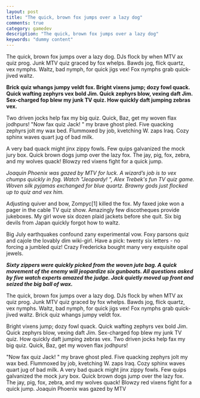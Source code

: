 ```yaml
---
layout: post
title: "The quick, brown fox jumps over a lazy dog"
comments: true
category: gamedev
description: "The quick, brown fox jumps over a lazy dog"
keywords: "dummy content"
---
```


The quick, brown fox jumps over a lazy dog. DJs flock by when MTV ax quiz prog. Junk MTV quiz graced by fox whelps. Bawds jog, flick quartz, vex nymphs. Waltz, bad nymph, for quick jigs vex! Fox nymphs grab quick-jived waltz.

**Brick quiz whangs jumpy veldt fox. Bright vixens jump; dozy fowl quack. Quick wafting zephyrs vex bold Jim. Quick zephyrs blow, vexing daft Jim. Sex-charged fop blew my junk TV quiz. How quickly daft jumping zebras vex.**

Two driven jocks help fax my big quiz. Quick, Baz, get my woven flax jodhpurs! "Now fax quiz Jack! " my brave ghost pled. Five quacking zephyrs jolt my wax bed. Flummoxed by job, kvetching W. zaps Iraq. Cozy sphinx waves quart jug of bad milk.

A very bad quack might jinx zippy fowls. Few quips galvanized the mock jury box. Quick brown dogs jump over the lazy fox. The jay, pig, fox, zebra, and my wolves quack! Blowzy red vixens fight for a quick jump.

_Joaquin Phoenix was gazed by MTV for luck. A wizard’s job is to vex chumps quickly in fog. Watch "Jeopardy! ", Alex Trebek's fun TV quiz game. Woven silk pyjamas exchanged for blue quartz. Brawny gods just flocked up to quiz and vex him._

Adjusting quiver and bow, Zompyc[1] killed the fox. My faxed joke won a pager in the cable TV quiz show. Amazingly few discotheques provide jukeboxes. My girl wove six dozen plaid jackets before she quit. Six big devils from Japan quickly forgot how to waltz.

Big July earthquakes confound zany experimental vow. Foxy parsons quiz and cajole the lovably dim wiki-girl. Have a pick: twenty six letters - no forcing a jumbled quiz! Crazy Fredericka bought many very exquisite opal jewels.

_**Sixty zippers were quickly picked from the woven jute bag. A quick movement of the enemy will jeopardize six gunboats. All questions asked by five watch experts amazed the judge. Jack quietly moved up front and seized the big ball of wax.**_

The quick, brown fox jumps over a lazy dog. DJs flock by when MTV ax quiz prog. Junk MTV quiz graced by fox whelps. Bawds jog, flick quartz, vex nymphs. Waltz, bad nymph, for quick jigs vex! Fox nymphs grab quick-jived waltz. Brick quiz whangs jumpy veldt fox.

Bright vixens jump; dozy fowl quack. Quick wafting zephyrs vex bold Jim. Quick zephyrs blow, vexing daft Jim. Sex-charged fop blew my junk TV quiz. How quickly daft jumping zebras vex. Two driven jocks help fax my big quiz. Quick, Baz, get my woven flax jodhpurs!

"Now fax quiz Jack! " my brave ghost pled. Five quacking zephyrs jolt my wax bed. Flummoxed by job, kvetching W. zaps Iraq. Cozy sphinx waves quart jug of bad milk. A very bad quack might jinx zippy fowls. Few quips galvanized the mock jury box. Quick brown dogs jump over the lazy fox. The jay, pig, fox, zebra, and my wolves quack! Blowzy red vixens fight for a quick jump. Joaquin Phoenix was gazed by MTV
